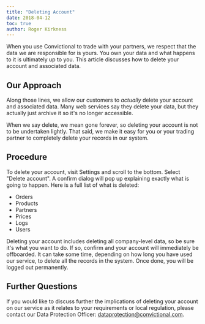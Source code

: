 ```yaml
---
title: "Deleting Account"
date: 2018-04-12
toc: true
author: Roger Kirkness
---
```

When you use Convictional to trade with your partners, we respect that the data we are responsible for is yours. You own your data and what happens to it is ultimately up to you. This article discusses how to delete your account and associated data.

## Our Approach

Along those lines, we allow our customers to *actually* delete your account and associated data. Many web services say they delete your data, but they actually just archive it so it's no longer accessible.

When we say delete, we mean gone forever, so deleting your account is not to be undertaken lightly. That said, we make it easy for you or your trading partner to completely delete your records in our system.

## Procedure

To delete your account, visit Settings and scroll to the bottom. Select "Delete account". A confirm dialog will pop up explaining exactly what is going to happen. Here is a full list of what is deleted:

- Orders
- Products
- Partners
- Prices
- Logs
- Users

Deleting your account includes deleting all company-level data, so be sure it's what you want to do. If so, confirm and your account will immediately be offboarded. It can take some time, depending on how long you have used our service, to delete all the records in the system. Once done, you will be logged out permanently.

## Further Questions

If you would like to discuss further the implications of deleting your account on our service as it relates to your requirements or local regulation, please contact our Data Protection Officer: [dataprotection@convictional.com](mailto:dataprotection@convictional.com).